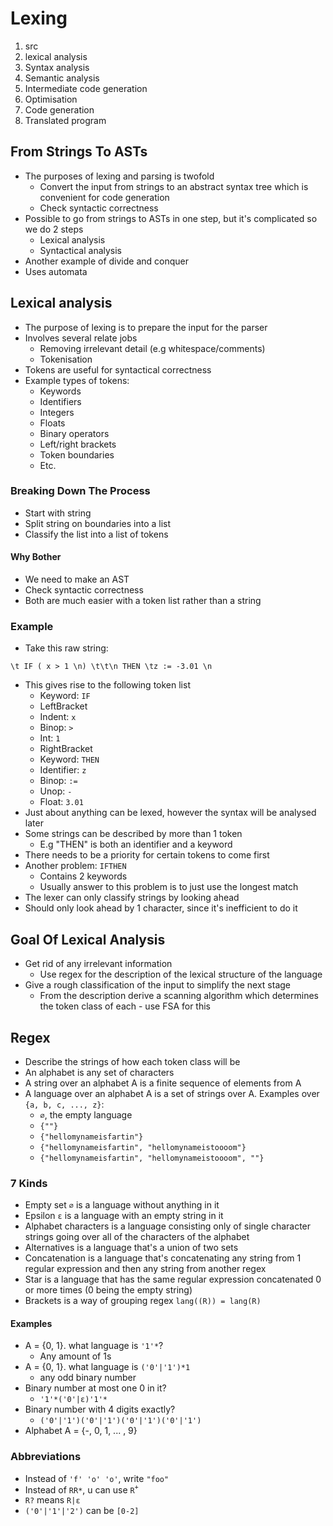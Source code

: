# Lexing

1. src
2. lexical analysis
3. Syntax analysis
4. Semantic analysis
5. Intermediate code generation
6. Optimisation
7. Code generation
8. Translated program

## From Strings To ASTs

- The purposes of lexing and parsing is twofold
  - Convert the input from strings to an abstract syntax tree which is convenient for code generation
  - Check syntactic correctness
- Possible to go from strings to ASTs in one step, but it's complicated so we do 2 steps
  - Lexical analysis
  - Syntactical analysis
- Another example of divide and conquer
- Uses automata

## Lexical analysis

- The purpose of lexing is to prepare the input for the parser
- Involves several relate jobs
  - Removing irrelevant detail (e.g whitespace/comments)
  - Tokenisation
- Tokens are useful for syntactical correctness
- Example types of tokens:
  - Keywords
  - Identifiers
  - Integers
  - Floats
  - Binary operators
  - Left/right brackets
  - Token boundaries
  - Etc.

### Breaking Down The Process

- Start with string
- Split string on boundaries into a list
- Classify the list into a list of tokens

#### Why Bother

- We need to make an AST
- Check syntactic correctness
- Both are much easier with a token list rather than a string

### Example

- Take this raw string:

```text
\t IF ( x > 1 \n) \t\t\n THEN \tz := -3.01 \n
```

- This gives rise to the following token list
  - Keyword: `IF`
  - LeftBracket
  - Indent: `x`
  - Binop: `>`
  - Int: `1`
  - RightBracket
  - Keyword: `THEN`
  - Identifier: `z`
  - Binop: `:=`
  - Unop: `-`
  - Float: `3.01`
- Just about anything can be lexed, however the syntax will be analysed later
- Some strings can be described by more than 1 token
  - E.g "THEN" is both an identifier and a keyword
- There needs to be a priority for certain tokens to come first
- Another problem: `IFTHEN`
  - Contains 2 keywords
  - Usually answer to this problem is to just use the longest match
- The lexer can only classify strings by looking ahead
- Should only look ahead by 1 character, since it's inefficient to do it

## Goal Of Lexical Analysis

- Get rid of any irrelevant information
  - Use regex for the description of the lexical structure of the language
- Give a rough classification of the input to simplify the next stage
  - From the description derive a scanning algorithm which determines the token class of each - use FSA for this

## Regex

- Describe the strings of how each token class will be
- An alphabet is any set of characters
- A string over an alphabet A is a finite sequence of elements from A
- A language over an alphabet A is a set of strings over A. Examples over `{a, b, c, ..., z}`:
  - `∅`, the empty language
  - `{""}`
  - `{"hellomynameisfartin"}`
  - `{"hellomynameisfartin", "hellomynameistoooom"}`
  - `{"hellomynameisfartin", "hellomynameistoooom", ""}`

### 7 Kinds

- Empty set `∅` is a language without anything in it
- Epsilon `ε` is a language with an empty string in it
- Alphabet characters is a language consisting only of single character strings going over all of the characters of the alphabet
- Alternatives is a language that's a union of two sets
- Concatenation is a language that's concatenating any string from 1 regular expression and then any string from another regex
- Star is a language that has the same regular expression concatenated 0 or more times (0 being the empty string)
- Brackets is a way of grouping regex `lang((R)) = lang(R)`

#### Examples

- A = {0, 1}. what language is `'1'*`?
  - Any amount of 1s
- A = {0, 1}. what language is `('0'|'1')*1`
  - any odd binary number
- Binary number at most one 0 in it?
  - `'1'*('0'|ε)'1'*`
- Binary number with 4 digits exactly?
  - `('0'|'1')('0'|'1')('0'|'1')('0'|'1')`
- Alphabet A = {-, 0, 1, ... , 9}

### Abbreviations

- Instead of `'f' 'o' 'o'`, write `"foo"`
- Instead of `RR*`, u can use `R`<sup>`+`</sup>
- `R?` means `R|ε`
- `('0'|'1'|'2')` can be `[0-2]`
